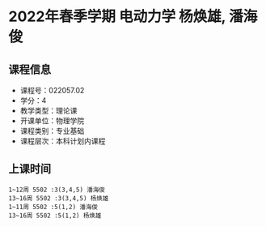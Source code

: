 # 2022年春季学期 电动力学 杨焕雄, 潘海俊






## 课程信息

- 课程号：022057.02
- 学分：4
- 教学类型：理论课
- 开课单位：物理学院
- 课程类别：专业基础
- 课程层次：本科计划内课程

## 上课时间

```
1~12周 5502 :3(3,4,5) 潘海俊
13~16周 5502 :3(3,4,5) 杨焕雄
1~11周 5502 :5(1,2) 潘海俊
13~16周 5502 :5(1,2) 杨焕雄
```

